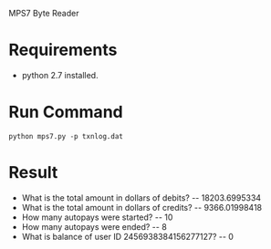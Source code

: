 MPS7 Byte Reader

# Requirements
- python 2.7 installed.

# Run Command
`python mps7.py -p txnlog.dat`

# Result

- What is the total amount in dollars of debits? -- 18203.6995334
- What is the total amount in dollars of credits? -- 9366.01998418
- How many autopays were started? -- 10
- How many autopays were ended? -- 8
- What is balance of user ID 2456938384156277127? -- 0